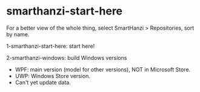 # smarthanzi-start-here

For a better view of the whole thing, select SmartHanzi > Repositories, sort by name.

1-smarthanzi-start-here: start here!

2-smarthanzi-windows: build Windows versions
- WPF: main version (model for other versions), NOT in Microsoft Store.
- UWP: Windows Store version.
- Can't yet update data.
